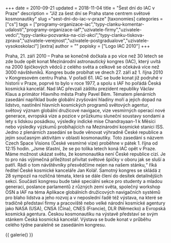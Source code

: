 +++
date = 2010-09-21
updated = 2018-11-04
title = "Šest dní do IAC v Praze"
description = "Již za šest dní se Praha stane centrem světové kosmonautiky"
slug ="sest-dni-do-iac-v-praze"
[taxonomies]
categories = ["cs"]
tags = ["programy-organizace-iac","typy-clanku-komentar-udalosti","programy-organizace-iaf","uzivatele-firmy","uzivatele-vedci","typy-clanku-pozvanka-na-cizi-akci","typy-clanku-tiskova-zprava","uzivatele-verejnost","uzivatele-postgradualove","uzivatele-vysokoskolaci"]
[extra]
author = ""
popisky = ["Logo IAC 2010"]
+++

Praha, 21. září 2010 – Praha se konečně dočkala a po více než 30 letech se zde bude opět konat Mezinárodní astronautický kongres (IAC), který uvítá na 2000 špičkových vědců z celého světa a celkově se očekává více než 3000 návštěvníků. Kongres bude probíhat ve dnech 27. září až 1. října 2010 v Kongresovém centru Praha. V pořadí 61. IAC se bude konat již podruhé v historii v Praze, poprvé to bylo v roce 1977, a spolu s IAF ho pořádá Česká kosmická kancelář. Nad IAC převzali záštitu prezident republiky Václav Klaus a primátor Hlavního města Prahy Pavel Bém. Tématem plenárních zasedání například bude globální zvyšování hladiny moří a jejich dopad na lidstvo, nastínění hlavních kosmických programů světových agentur, světový význam globální družicové navigace, vize vesmírných operací nové generace, evropská vize a pozice v průzkumu sluneční soustavy sondami a lety s lidskou posádkou, výsledky indické mise Chandrayaan-1 k Měsíci nebo výsledky výzkumů probíhajících na Mezinárodní kosmické stanici ISS. Jedno z plenárních zasedání se bude věnovat výhradně České republice a jejím současným aktivitám v oblasti kosmonautiky. Toto zasedání s názvem Czech Space Visions (České vesmírné vize) proběhne v pátek 1. října od 12:15 hodin. „Jsme šťastní, že se po tolika letech koná IAC opět v Praze. Máme možnost ukázat světu, že kosmonautika není České republice cizí. Je to pro nás výjimečná příležitost přivítat světové špičky v oboru jak se sluší a patří. Rádi o tom návštěvníky přesvědčíme nejen na našem stánku,“ říká ředitel České kosmické kanceláře Jan Kolář.  Samotný kongres se skládá z 28 sympozií na rozličná témata, která se dále člení do desítek detailnějších sekcí. Součástí kongresu bude také speciální sekce pro studenty a mladou generaci, poslance parlamentů z různých zemí světa, společný workshop OSN a IAF na téma Aplikace globálních družicových navigačních systémů pro blaho lidstva a jeho rozvoj a v neposlední řadě též výstava, na které se tradičně představí firmy a pracoviště nebo velké národní kosmické agentury jako NASA (USA), CNSA (Čína), CNES (Francie), DLR (Německo) a Evropská kosmická agentura. Českou kosmonautiku na výstavě představí se svým stánkem Česká kosmická kancelář. Výstava se bude konat v průběhu celého týdne paralelně se zasedáním kongresu.

{{ galerie() }}
